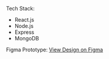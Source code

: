 Tech Stack:
- React.js
- Node.js
- Express
- MongoDB

Figma Prototype: 
[View Design on Figma](https://www.figma.com/design/deTpq2NlzNWaUFAQO8ceb7/ActiveRoots?node-id=1118-2&p=f&t=HkOtrxU2N8EFfApk-0)


